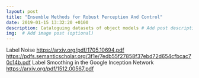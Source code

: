 ```yaml
---
layout: post
title: "Ensemble Methods for Robust Perception And Control"
date: 2019-01-15 13:32:20 +0100
description: Cataloguing datasets of object models # Add post description (optional)
img:  # Add image post (optional)
---
```


Label Noise https://arxiv.org/pdf/1705.10694.pdf
https://pdfs.semanticscholar.org/3f1e/7edb55f27858f37ebd72d654cfbcac70c14b.pdf
Label Smoothing in the Google Inception Network https://arxiv.org/pdf/1512.00567.pdf
